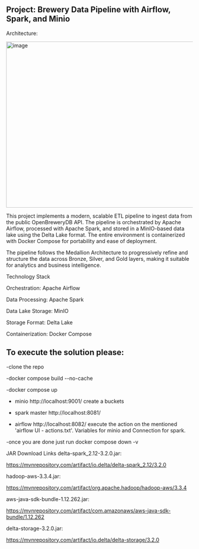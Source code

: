 ## Project: Brewery Data Pipeline with Airflow, Spark, and Minio ##

Architecture:




<img width="601" height="449" alt="image" src="https://github.com/user-attachments/assets/e9907c1f-9c1c-4b71-8f80-d4a74bbe29f9" />



This project implements a modern, scalable ETL pipeline to ingest data from the public OpenBreweryDB API. The pipeline is orchestrated by Apache Airflow, processed with Apache Spark, and stored in a MinIO-based data lake using the Delta Lake format. The entire environment is containerized with Docker Compose for portability and ease of deployment.

The pipeline follows the Medallion Architecture to progressively refine and structure the data across Bronze, Silver, and Gold layers, making it suitable for analytics and business intelligence.

Technology Stack

Orchestration: Apache Airflow

Data Processing: Apache Spark

Data Lake Storage: MinIO

Storage Format: Delta Lake

Containerization: Docker Compose

## To execute the solution please:

 -clone the repo 
 
 -docker compose build --no-cache
 
 -docker compose up

 - minio http://localhost:9001/ create a buckets

 - spark master http://localhost:8081/
 
 - airflow http://localhost:8082/ execute the action on the mentioned 'airflow UI - actions.txt'. Variables for minio and Connection for spark.
 
 -once you are done just run docker compose down -v



JAR Download Links
delta-spark_2.12-3.2.0.jar:

https://mvnrepository.com/artifact/io.delta/delta-spark_2.12/3.2.0

hadoop-aws-3.3.4.jar:

https://mvnrepository.com/artifact/org.apache.hadoop/hadoop-aws/3.3.4

aws-java-sdk-bundle-1.12.262.jar:

https://mvnrepository.com/artifact/com.amazonaws/aws-java-sdk-bundle/1.12.262

delta-storage-3.2.0.jar:

https://mvnrepository.com/artifact/io.delta/delta-storage/3.2.0





